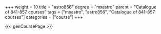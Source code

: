+++
weight = 10
title = "astro856"
degree = "msastro"
parent = "Catalogue of 841-857 courses"
tags = ["msastro", "astro856", "Catalogue of 841-857 courses"]
categories = ["course"]
+++

{{< genCoursePage >}}
